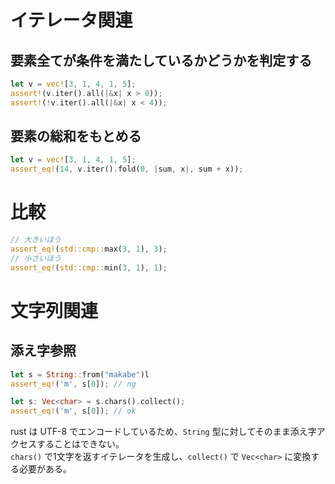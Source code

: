 # イテレータ関連
## 要素全てが条件を満たしているかどうかを判定する
```rust
let v = vec![3, 1, 4, 1, 5];
assert!(v.iter().all(|&x| x > 0));
assert!(!v.iter().all(|&x| x < 4));
```

## 要素の総和をもとめる
```rust
let v = vec![3, 1, 4, 1, 5];
assert_eq!(14, v.iter().fold(0, |sum, x|, sum + x));
```

# 比較
```rust
// 大きいほう
assert_eq!(std::cmp::max(3, 1), 3);
// 小さいほう
assert_eq!(std::cmp::min(3, 1), 1);
```

# 文字列関連
## 添え字参照
```rust
let s = String::from("makabe")l
assert_eq!('m', s[0]); // ng

let s: Vec<char> = s.chars().collect();
assert_eq!('m', s[0]); // ok
```

rust は UTF-8 でエンコードしているため、`String` 型に対してそのまま添え字アクセスすることはできない。  
`chars()` で1文字を返すイテレータを生成し、`collect()` で `Vec<char>` に変換する必要がある。